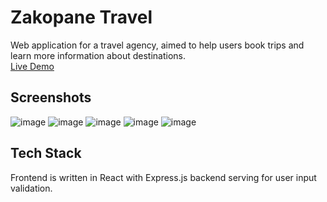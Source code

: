 # Zakopane Travel
Web application for a travel agency, aimed to help users book trips and learn more information about destinations.  
[Live Demo](https://zakopanetravel.herokuapp.com/)
## Screenshots
![image](https://user-images.githubusercontent.com/29672031/151034722-4f3fea75-66f4-4a0a-867c-d5321a411792.png)
![image](https://user-images.githubusercontent.com/29672031/151034754-4a9e9584-e06a-40a4-adf0-e003fa520d07.png)
![image](https://user-images.githubusercontent.com/29672031/151391299-4f2b2f21-f6ad-4444-9a01-3f6a720dd769.png)
![image](https://user-images.githubusercontent.com/29672031/151391365-95c4feac-946f-48c9-ac9a-efb87d8822f4.png)
![image](https://user-images.githubusercontent.com/29672031/151391447-0b92c4fc-701e-4698-a095-2c1b4e162b97.png)
## Tech Stack
Frontend is written in React with Express.js backend serving for user input validation.

